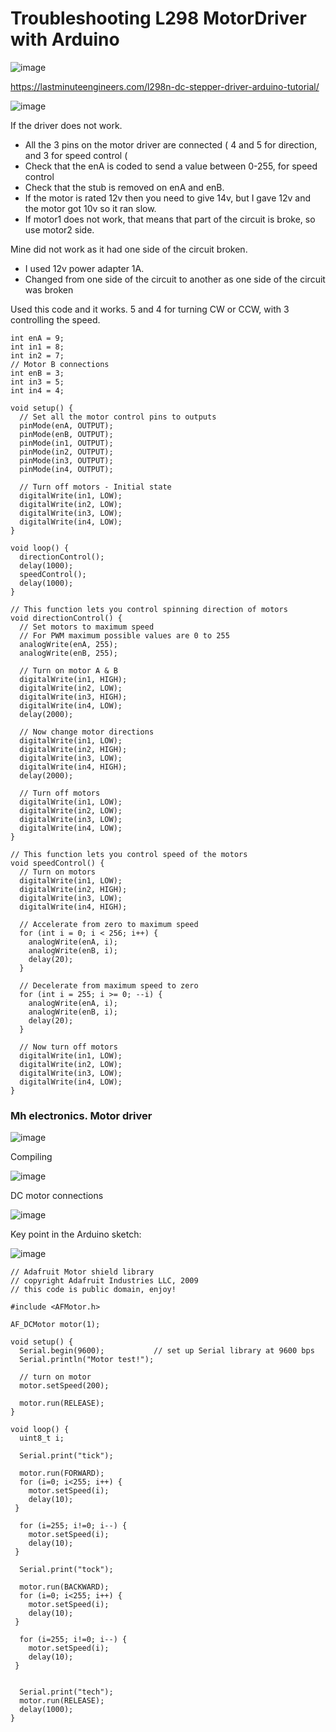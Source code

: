 # Troubleshooting L298 MotorDriver with Arduino

![image](https://user-images.githubusercontent.com/14288989/218312073-0a10213f-58cf-47e1-a1a2-9c6531d9cd30.png)


https://lastminuteengineers.com/l298n-dc-stepper-driver-arduino-tutorial/

![image](https://user-images.githubusercontent.com/14288989/218312115-49764728-9ee0-4c35-b69f-47b4f651fe6d.png)

If the driver does not work.

- All the 3 pins on the motor driver are connected ( 4 and 5 for direction, and 3 for speed control (
- Check that the enA is coded to send a value between  0-255, for speed control
- Check that the stub is removed on enA and enB.
- If the motor is rated 12v then you need to give 14v, but I gave 12v and the motor got 10v so it ran slow.
- If motor1 does not work, that means that part of the circuit is broke, so use motor2 side.

Mine did not work as it had one side of the circuit broken.

- I used 12v power adapter 1A.
- Changed from one side of the circuit to another as one side of the circuit was broken

Used this code and it works.  5 and 4 for turning CW or CCW, with 3 controlling the speed.


```
int enA = 9;
int in1 = 8;
int in2 = 7;
// Motor B connections
int enB = 3;
int in3 = 5;
int in4 = 4;

void setup() {
  // Set all the motor control pins to outputs
  pinMode(enA, OUTPUT);
  pinMode(enB, OUTPUT);
  pinMode(in1, OUTPUT);
  pinMode(in2, OUTPUT);
  pinMode(in3, OUTPUT);
  pinMode(in4, OUTPUT);
  
  // Turn off motors - Initial state
  digitalWrite(in1, LOW);
  digitalWrite(in2, LOW);
  digitalWrite(in3, LOW);
  digitalWrite(in4, LOW);
}

void loop() {
  directionControl();
  delay(1000);
  speedControl();
  delay(1000);
}

// This function lets you control spinning direction of motors
void directionControl() {
  // Set motors to maximum speed
  // For PWM maximum possible values are 0 to 255
  analogWrite(enA, 255);
  analogWrite(enB, 255);

  // Turn on motor A & B
  digitalWrite(in1, HIGH);
  digitalWrite(in2, LOW);
  digitalWrite(in3, HIGH);
  digitalWrite(in4, LOW);
  delay(2000);
  
  // Now change motor directions
  digitalWrite(in1, LOW);
  digitalWrite(in2, HIGH);
  digitalWrite(in3, LOW);
  digitalWrite(in4, HIGH);
  delay(2000);
  
  // Turn off motors
  digitalWrite(in1, LOW);
  digitalWrite(in2, LOW);
  digitalWrite(in3, LOW);
  digitalWrite(in4, LOW);
}

// This function lets you control speed of the motors
void speedControl() {
  // Turn on motors
  digitalWrite(in1, LOW);
  digitalWrite(in2, HIGH);
  digitalWrite(in3, LOW);
  digitalWrite(in4, HIGH);
  
  // Accelerate from zero to maximum speed
  for (int i = 0; i < 256; i++) {
    analogWrite(enA, i);
    analogWrite(enB, i);
    delay(20);
  }
  
  // Decelerate from maximum speed to zero
  for (int i = 255; i >= 0; --i) {
    analogWrite(enA, i);
    analogWrite(enB, i);
    delay(20);
  }
  
  // Now turn off motors
  digitalWrite(in1, LOW);
  digitalWrite(in2, LOW);
  digitalWrite(in3, LOW);
  digitalWrite(in4, LOW);
}

```



### Mh electronics. Motor driver


![image](https://user-images.githubusercontent.com/14288989/219933653-1ad4b41a-49a3-45a8-9be3-d94bc8d25bbe.png)


Compiling


![image](https://user-images.githubusercontent.com/14288989/219933661-69a95418-0406-4599-9dc2-5ad1b812295f.png)


DC motor connections


![image](https://user-images.githubusercontent.com/14288989/219933720-e7aaeefd-8eb8-4407-a2e6-7a0473eeec6f.png)


Key point in the Arduino sketch:

![image](https://user-images.githubusercontent.com/14288989/219933698-a6e3b1ad-4bb6-4470-bde9-42254aa783f9.png)



```
// Adafruit Motor shield library
// copyright Adafruit Industries LLC, 2009
// this code is public domain, enjoy!

#include <AFMotor.h>

AF_DCMotor motor(1);

void setup() {
  Serial.begin(9600);           // set up Serial library at 9600 bps
  Serial.println("Motor test!");

  // turn on motor
  motor.setSpeed(200);
 
  motor.run(RELEASE);
}

void loop() {
  uint8_t i;
  
  Serial.print("tick");
  
  motor.run(FORWARD);
  for (i=0; i<255; i++) {
    motor.setSpeed(i);  
    delay(10);
 }
 
  for (i=255; i!=0; i--) {
    motor.setSpeed(i);  
    delay(10);
 }
  
  Serial.print("tock");

  motor.run(BACKWARD);
  for (i=0; i<255; i++) {
    motor.setSpeed(i);  
    delay(10);
 }
 
  for (i=255; i!=0; i--) {
    motor.setSpeed(i);  
    delay(10);
 }
  

  Serial.print("tech");
  motor.run(RELEASE);
  delay(1000);
}

```
